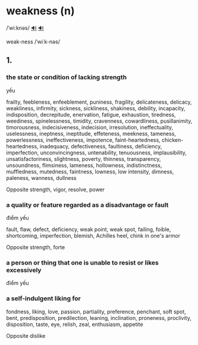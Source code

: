 # weakness (n)

/ˈwiːknəs/ [🔊](https://www.oxfordlearnersdictionaries.com/media/english/uk_pron/w/wea/weakn/weakness__gb_2.mp3) [🔊](https://www.oxfordlearnersdictionaries.com/media/english/us_pron/w/wea/weakn/weakness__us_2.mp3)

weak-ness /ˈwiːk-nəs/

## 1. 

### the state or condition of lacking strength

yếu

frailty, feebleness, enfeeblement, puniness, fragility, delicateness, delicacy, weakliness, infirmity, sickness, sickliness, shakiness, debility, incapacity, indisposition, decrepitude, enervation, fatigue, exhaustion, tiredness, weediness, spinelessness, timidity, cravenness, cowardliness, pusillanimity, timorousness, indecisiveness, indecision, irresolution, ineffectuality, uselessness, ineptness, ineptitude, effeteness, meekness, tameness, powerlessness, ineffectiveness, impotence, faint-heartedness, chicken-heartedness, inadequacy, defectiveness, faultiness, deficiency, imperfection, unconvincingness, untenability, tenuousness, implausibility, unsatisfactoriness, slightness, poverty, thinness, transparency, unsoundness, flimsiness, lameness, hollowness, indistinctness, muffledness, mutedness, faintness, lowness, low intensity, dimness, paleness, wanness, dullness 

Opposite strength, vigor, resolve, power

### a quality or feature regarded as a disadvantage or fault

điểm yếu

fault, flaw, defect, deficiency, weak point, weak spot, failing, foible, shortcoming, imperfection, blemish, Achilles heel, chink in one's armor

Opposite strength, forte

### a person or thing that one is unable to resist or likes excessively

điểm yếu

### a self-indulgent liking for

fondness, liking, love, passion, partiality, preference, penchant, soft spot, bent, predisposition, predilection, leaning, inclination, proneness, proclivity, disposition, taste, eye, relish, zeal, enthusiasm, appetite

Opposite dislike